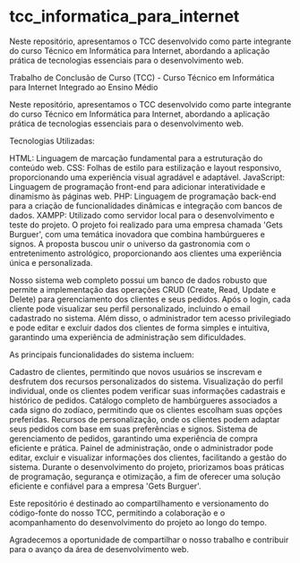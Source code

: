 # tcc_informatica_para_internet
Neste repositório, apresentamos o TCC desenvolvido como parte integrante do curso Técnico em Informática para Internet, abordando a aplicação prática de tecnologias essenciais para o desenvolvimento web.

Trabalho de Conclusão de Curso (TCC) - Curso Técnico em Informática para Internet Integrado ao Ensino Médio

Neste repositório, apresentamos o TCC desenvolvido como parte integrante do curso Técnico em Informática para Internet, abordando a aplicação prática de tecnologias essenciais para o desenvolvimento web.

Tecnologias Utilizadas:

HTML: Linguagem de marcação fundamental para a estruturação do conteúdo web.
CSS: Folhas de estilo para estilização e layout responsivo, proporcionando uma experiência visual agradável e adaptável.
JavaScript: Linguagem de programação front-end para adicionar interatividade e dinamismo às páginas web.
PHP: Linguagem de programação back-end para a criação de funcionalidades dinâmicas e integração com bancos de dados.
XAMPP: Utilizado como servidor local para o desenvolvimento e teste do projeto.
O projeto foi realizado para uma empresa chamada 'Gets Burguer', com uma temática inovadora que combina hambúrgueres e signos. A proposta buscou unir o universo da gastronomia com o entretenimento astrológico, proporcionando aos clientes uma experiência única e personalizada.

Nosso sistema web completo possui um banco de dados robusto que permite a implementação das operações CRUD (Create, Read, Update e Delete) para gerenciamento dos clientes e seus pedidos. Após o login, cada cliente pode visualizar seu perfil personalizado, incluindo o email cadastrado no sistema. Além disso, o administrador tem acesso privilegiado e pode editar e excluir dados dos clientes de forma simples e intuitiva, garantindo uma experiência de administração sem dificuldades.

As principais funcionalidades do sistema incluem:

Cadastro de clientes, permitindo que novos usuários se inscrevam e desfrutem dos recursos personalizados do sistema.
Visualização do perfil individual, onde os clientes podem verificar suas informações cadastrais e histórico de pedidos.
Catálogo completo de hambúrgueres associados a cada signo do zodíaco, permitindo que os clientes escolham suas opções preferidas.
Recursos de personalização, onde os clientes podem adaptar seus pedidos com base em suas preferências e signos.
Sistema de gerenciamento de pedidos, garantindo uma experiência de compra eficiente e prática.
Painel de administração, onde o administrador pode editar, excluir e visualizar informações dos clientes, facilitando a gestão do sistema.
Durante o desenvolvimento do projeto, priorizamos boas práticas de programação, segurança e otimização, a fim de oferecer uma solução eficiente e confiável para a empresa 'Gets Burguer'.

Este repositório é destinado ao compartilhamento e versionamento do código-fonte do nosso TCC, permitindo a colaboração e o acompanhamento do desenvolvimento do projeto ao longo do tempo.

Agradecemos a oportunidade de compartilhar o nosso trabalho e contribuir para o avanço da área de desenvolvimento web.
